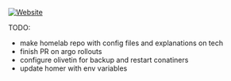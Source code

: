[![Website](https://img.shields.io/website?down_color=lightgrey&down_message=offline&label=memohat.xyz&style=flat-square&up_color=green&up_message=online&url=https%3A%2F%2Fmemohat.xyz)](https://memohat.xyz)

TODO:
- make homelab repo with config files and explanations on tech
- finish PR on argo rollouts 
- configure olivetin for backup and restart conatiners 
- update homer with env variables
